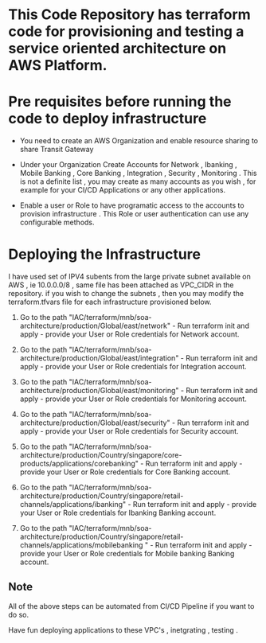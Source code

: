 # This Code Repository has terraform code for provisioning and testing a service oriented architecture on AWS Platform.

# Pre requisites before running the code to deploy infrastructure 

- You need to create an AWS Organization and enable resource sharing to share Transit Gateway
- Under your Organization Create Accounts for Network , Ibanking , Mobile Banking , Core Banking , Integration , Security , Monitoring . This is not a definite list , you may create as many accounts as you wish , for example for your CI/CD Applications or any other applications. 

- Enable a user or Role to have programatic access to the accounts to provision infrastructure . This Role or user authentication can use any configurable methods. 

# Deploying the Infrastructure 

I have used set of IPV4 subents from the large private subnet available on AWS , ie 10.0.0.0/8 , same file has been attached as VPC_CIDR in the repository. if you wish to change the subnets , then you may modify the terraform.tfvars file for each infrastructure provisioned below. 

1) Go to the path "IAC/terraform/mnb/soa-architecture/production/Global/east/network" - Run terraform init and apply - provide your User or Role credentials for Network account. 

2) Go to the path "IAC/terraform/mnb/soa-architecture/production/Global/east/integration" - Run terraform init and apply - provide your User or Role credentials for Integration account. 

3) Go to the path "IAC/terraform/mnb/soa-architecture/production/Global/east/monitoring" - Run terraform init and apply - provide your User or Role credentials for Monitoring account. 

4) Go to the path "IAC/terraform/mnb/soa-architecture/production/Global/east/security" - Run terraform init and apply - provide your User or Role credentials for Security account. 

5) Go to the path "IAC/terraform/mnb/soa-architecture/production/Country/singapore/core-products/applications/corebanking" - Run terraform init and apply - provide your User or Role credentials for Core Banking account. 

6) Go to the path "IAC/terraform/mnb/soa-architecture/production/Country/singapore/retail-channels/applications/ibanking" - Run terraform init and apply - provide your User or Role credentials for Ibanking Banking account.

7) Go to the path "IAC/terraform/mnb/soa-architecture/production/Country/singapore/retail-channels/applications/mobilebanking " - Run terraform init and apply - provide your User or Role credentials for Mobile banking Banking account.

## Note 

All of the above steps can be automated from CI/CD Pipeline if you want to do so. 

Have fun deploying applications to these VPC's , inetgrating , testing . 

